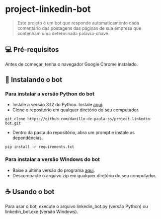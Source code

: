 # project-linkedin-bot
> Este projeto é um bot que responde automaticamente cada comentário das postagens das páginas de sua empresa que contenham uma determinada palavra-chave.

## 💻 Pré-requisitos
Antes de começar, tenha o navegador Google Chrome instalado.

## 🚀 Instalando o bot
### Para instalar a versão Python do bot
- Instale a versão 3.12 do Python. Instale [aqui](https://www.python.org/downloads/release/python-3124/).
- Clone o repositório em qualquer diretório do seu computador.
```
git clone https://github.com/danillo-de-paula-ss/project-linkedin-bot.git
```
- Dentro da pasta do repositório, abra um prompt e instale as dependências.
```
pip install -r requirements.txt
```
### Para instalar a versão Windows do bot
- Baixe a última versão do programa [aqui](https://github.com/danillo-de-paula-ss/project-linkedin-bot/releases).
- Descompacte o arquivo zip em qualquer diretório do seu computador.

## ☕ Usando o bot
Para usar o bot, execute o arquivo linkedin_bot.py (versão Python) ou linkedin_bot.exe (versão Windows).
